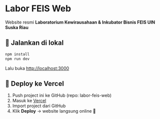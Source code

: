 # Labor FEIS Web

Website resmi **Laboratorium Kewirausahaan & Inkubator Bisnis FEIS UIN Suska Riau**

## 🚀 Jalankan di lokal
```bash
npm install
npm run dev
```
Lalu buka [http://localhost:3000](http://localhost:3000)

## 🚀 Deploy ke Vercel
1. Push project ini ke GitHub (repo: labor-feis-web)
2. Masuk ke [Vercel](https://vercel.com)
3. Import project dari GitHub
4. Klik **Deploy** → website langsung online 🎉
